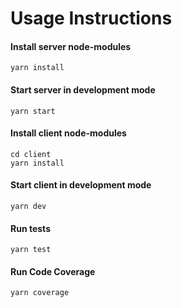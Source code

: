 # Usage Instructions
#### Install server node-modules
```
yarn install
```

#### Start server in development mode
```
yarn start
```

#### Install client node-modules
```
cd client
yarn install
```

#### Start client in development mode
```
yarn dev
```

#### Run tests
```
yarn test
```

#### Run Code Coverage
```
yarn coverage
```
